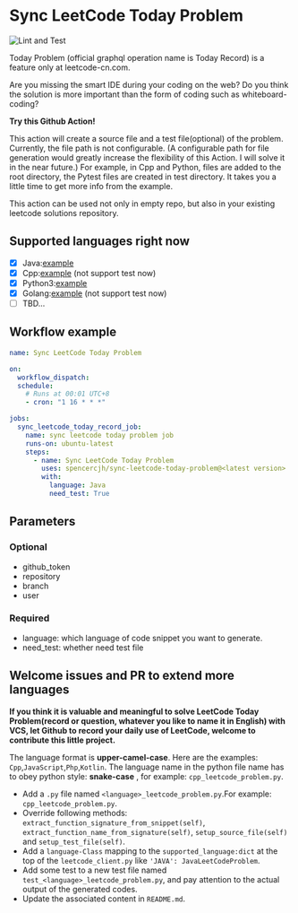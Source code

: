 # Sync LeetCode Today Problem

![Lint and Test](https://github.com/spencercjh/sync-leetcode-today-problem/workflows/Lint%20and%20Test/badge.svg)

Today Problem (official graphql operation name is Today Record) is a feature only at leetcode-cn.com.

Are you missing the smart IDE during your coding on the web? Do you think the solution is more important than the form of coding such as whiteboard-coding?

**Try this Github Action!**

This action will create a source file and a test file(optional) of the problem. Currently, the file path is not configurable. (A configurable path for file generation would greatly increase the flexibility of this Action. I will solve it in the near future.) For example, in Cpp and Python, files are added to the root directory, the Pytest files are created in test directory. It takes you a little time to get more info from the example.

This action can be used not only in empty repo, but also in your existing leetcode solutions repository. 

## Supported languages right now

- [x] Java:[example](https://github.com/spencercjh/sync-leetcode-today-problem-java-example)
- [x] Cpp:[example](https://github.com/spencercjh/sync-leetcode-today-problem-cpp-example) (not support test now)
- [x] Python3:[example](https://github.com/spencercjh/sync-leetcode-today-problem-python3-example)
- [x] Golang:[example](https://github.com/spencercjh/sync-leetcode-today-problem-golang-example) (not support test now)
- [ ] TBD...

## Workflow example

```yaml
name: Sync LeetCode Today Problem

on:
  workflow_dispatch:
  schedule:
    # Runs at 00:01 UTC+8
    - cron: "1 16 * * *"

jobs:
  sync_leetcode_today_record_job:
    name: sync leetcode today problem job
    runs-on: ubuntu-latest
    steps:
      - name: Sync LeetCode Today Problem
        uses: spencercjh/sync-leetcode-today-problem@<latest version>
        with:
          language: Java
          need_test: True

```

## Parameters

### Optional

- github_token
- repository
- branch
- user

### Required

- language: which language of code snippet you want to generate.
- need_test: whether need test file

## Welcome issues and PR to extend more languages

**If you think it is valuable and meaningful to solve LeetCode Today Problem(record or question, whatever you like to name it in English) with VCS, let Github to record your daily use of LeetCode, welcome to contribute this little project.**

The language format is **upper-camel-case**. Here are the examples: `Cpp`,`JavaScript`,`Php`,`Kotlin`. The language name in the python file name has to obey python style: **snake-case** , for example: `cpp_leetcode_problem.py`.

- Add a `.py` file named `<language>_leetcode_problem.py`.For example: `cpp_leetcode_problem.py`.
- Override following methods: `extract_function_signature_from_snippet(self)`, `extract_function_name_from_signature(self)`, `setup_source_file(self)` and `setup_test_file(self)`.
- Add a `language-Class` mapping to the `supported_language:dict` at the top of the  `leetcode_client.py` like `'JAVA': JavaLeetCodeProblem`.
- Add some test to a new test file named `test_<language>_leetcode_problem.py`, and pay attention to the actual output
 of the generated codes.
- Update the associated content in `README.md`.
